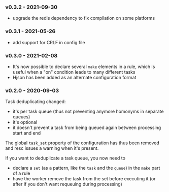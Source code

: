 <a name="v0.3.2"></a>
### v0.3.2 - 2021-09-30
- upgrade the redis dependency to fix compilation on some platforms

<a name="v0.3.1"></a>
### v0.3.1 - 2021-05-26
- add support for CRLF in config file

<a name="v0.3.0"></a>
### v0.3.0 - 2021-02-08
- It's now possible to declare several `make` elements in a rule, which is useful when a "on" condition leads to many different tasks
- Hjson has been added as an alternate configuration format

<a name="v0.2.0"></a>
### v0.2.0 - 2020-09-03
Task deduplicating changed:
- it's per task queue (thus not preventing anymore homonyms in separate queues)
- it's optional
- it doesn't prevent a task from being queued again between processing start and end

The global `task_set` property of the configuration has thus been removed and resc issues a warning when it's present.

If you want to deduplicate a task queue, you now need to
- declare a `set` (as a pattern, like the `task` and the `queue`) in the `make` part of a rule
- have the worker remove the task from the set before executing it (or after if you don't want requeuing during processing)

